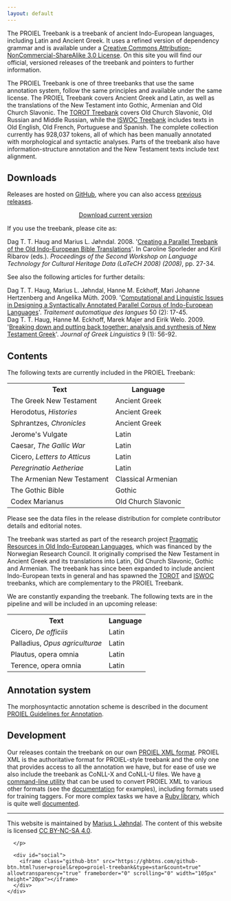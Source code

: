 ```yaml
---
layout: default
---
```


The PROIEL Treebank is a treebank of ancient Indo-European languages, including Latin and Ancient Greek. It uses a refined version of dependency grammar and is available under a [Creative Commons Attribution-NonCommercial-ShareAlike 3.0 License](http://creativecommons.org/licenses/by-nc-sa/3.0/us/). On this site you will find our official, versioned releases of the treebank and pointers to further information.

The PROIEL Treebank is one of three treebanks that use the same annotation system, follow the same principles and available under the same license. The PROIEL Treebank covers Ancient Greek and Latin, as well as the translations of the New Testament into Gothic, Armenian and Old Church Slavonic. The [TOROT Treebank](http://torottreebank.github.io/) covers Old Church Slavonic, Old Russian and Middle Russian, while the [ISWOC Treebank](https://iswoc.github.io/) includes texts in Old English, Old French, Portuguese and Spanish. The complete collection currently has 928,037 tokens, all of which has been manually annotated with morphological and syntactic analyses. Parts of the treebank also have information-structure annotation and the New Testament texts include text alignment.

## Downloads

Releases are hosted on [GitHub](https://github.com/proiel/proiel-treebank/), where you can also access [previous releases](https://github.com/proiel/proiel-treebank/releases).

<p style="text-align: center">
  <a class="button gray" href="https://github.com/proiel/proiel-treebank/releases/latest"><i class="icon-download-alt"></i> Download current version</a>
</p>

If you use the treebank, please cite as:
<div class="citation">
  Dag T. T. Haug and Marius L. Jøhndal. 2008. '<a href="http://www.hf.uio.no/ifikk/english/research/projects/proiel/Activities/proiel/publications/marrakech.pdf">Creating a Parallel Treebank of the Old Indo-European Bible Translations</a>'. In Caroline Sporleder and Kiril Ribarov (eds.).  <em>Proceedings of the Second Workshop on Language Technology for Cultural Heritage Data (LaTeCH 2008) (2008)</em>, pp. 27-34.
</div>

See also the following articles for further details:

<div class="citation">
  Dag T. T. Haug, Marius L. Jøhndal, Hanne M. Eckhoff, Mari Johanne Hertzenberg and Angelika Müth. 2009. '<a href="http://www.atala.org/IMG/pdf/TAL-2009-50-2-01-Haug.pdf">Computational and Linguistic Issues in Designing a Syntactically Annotated Parallel Corpus of Indo-European Languages</a>'. <em>Traitement automatique des langues</em> 50 (2): 17-45.
</div>

<div class="citation">
  Dag T. T. Haug, Hanne M. Eckhoff, Marek Majer and Eirik Welo. 2009. '<a href="http://booksandjournals.brillonline.com/content/journals/10.1163/156658409x12529372103308">Breaking down and putting back together: analysis and synthesis of New Testament Greek</a>'. <em>Journal of Greek Linguistics</em> 9 (1): 56-92.
</div>

## Contents

The following texts are currently included in the PROIEL Treebank:

<table>
  <tr>
    <th>Text</th>
    <th>Language</th>
  </tr>
  <tr>
    <td>The Greek New Testament</td>
    <td>Ancient Greek</td>
  </tr>
  <tr>
    <td>Herodotus, <i>Histories</i></td>
    <td>Ancient Greek</td>
  </tr>
  <tr>
    <td>Sphrantzes, <i>Chronicles</i></td>
    <td>Ancient Greek</td>
  </tr>
  <tr>
    <td>Jerome's Vulgate</td>
    <td>Latin</td>
  </tr>
  <tr>
    <td>Caesar, <i>The Gallic War</i></td>
    <td>Latin</td>
  </tr>
  <tr>
    <td>Cicero, <i>Letters to Atticus</i></td>
    <td>Latin</td>
  </tr>
  <tr>
    <td><i>Peregrinatio Aetheriae</i></td>
    <td>Latin</td>
  </tr>
  <tr>
    <td>The Armenian New Testament</td>
    <td>Classical Armenian</td>
  </tr>
  <tr>
    <td>The Gothic Bible</td>
    <td>Gothic</td>
  </tr>
  <tr>
    <td>Codex Marianus</td>
    <td>Old Church Slavonic</td>
  </tr>
</table>

Please see the data files in the release distribution for complete contributor details and editorial notes.

The treebank was started as part of the research project [Pragmatic Resources in Old Indo-European Languages](http://www.hf.uio.no/ifikk/english/research/projects/proiel/), which was financed by the Norwegian Research Council. It originally comprised the New Testament in Ancient Greek and its translations into Latin, Old Church Slavonic, Gothic and Armenian. The treebank has since been expanded to include ancient Indo-European texts in general and has spawned the [TOROT](http://torottreebank.github.io/) and [ISWOC](https://iswoc.github.io/) treebanks, which are complementary to the PROIEL Treebank.

We are constantly expanding the treebank. The following texts are in the pipeline and will be included in an upcoming release:

<table>
  <tr>
    <th>Text</th>
    <th>Language</th>
  </tr>
  <tr>
    <td>Cicero, <i>De officiis</i></td>
    <td>Latin</td>
  </tr>
  <tr>
    <td>Palladius, <i>Opus agriculturae</i></td>
    <td>Latin</td>
  </tr>
  <tr>
    <td>Plautus, opera omnia</td>
    <td>Latin</td>
  </tr>
  <tr>
    <td>Terence, opera omnia</td>
    <td>Latin</td>
  </tr>
</table>

## Annotation system

The morphosyntactic annotation scheme is described in the document [PROIEL Guidelines for Annotation](http://folk.uio.no/daghaug/syntactic_guidelines.pdf).

## Development

Our releases contain the treebank on our own [PROIEL XML format](http://proiel.github.io/handbook/developer/proielxml.html). PROIEL XML is the authoritative format for PROIEL-style treebank and the only one that provides access to all the annotation we have, but for ease of use we also include the treebank as CoNLL-X and CoNLL-U files. We have [a command-line utility](https://github.com/proiel/proiel-cli) that can be used to convert PROIEL XML to various other formats (see the [documentation](http://proiel.github.io/handbook/developer/cli.html) for examples), including formats used for training taggers. For more complex tasks we have a [Ruby library](https://github.com/proiel/proiel), which is quite well [documented](http://www.rubydoc.info/gems/proiel).

<!-- Ready-made conversion of the PROIEL treebank to Universal Dependencies  -->

<hr>

<footer class="footer">
  <div class="container">
    <div class="center">
      <p>
        This website is maintained by <a href="http://johndal.com/">Marius L Jøhndal</a>. The content of this website is licensed <a href="http://creativecommons.org/licenses/by-nc-sa/4.0/">CC BY-NC-SA 4.0</a>.

      </p>

      <div id="social">
        <iframe class="github-btn" src="https://ghbtns.com/github-btn.html?user=proiel&repo=proiel-treebank&type=star&count=true" allowtransparency="true" frameborder="0" scrolling="0" width="105px" height="20px"></iframe>
      </div>
    </div>
  </div>
</footer>
